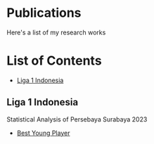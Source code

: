 # **Publications**
Here's a list of my research works

<!DOCTYPE html>
<html lang="en">
<head>
    <meta charset="UTF-8">
    <meta name="viewport" content="width=device-width, initial-scale=1.0">
</head>
<body>

<h1>List of Contents</h1>

<ul>
    <li><a href="#section1">Liga 1 Indonesia</a></li>
</ul>

<h2 id="section1">Liga 1 Indonesia</h2>
<p>Statistical Analysis of Persebaya Surabaya 2023</p>
<ul>
    <li><a href="https://www.jawapos.com/sepak-bola/013654193/pemuda-ajaib-persebaya-surabaya-2023-siapa-pemain-muda-terbaik-yang-membuat-lawan-gentar">Best Young Player</a></li>
</ul>

</body>
</html>

